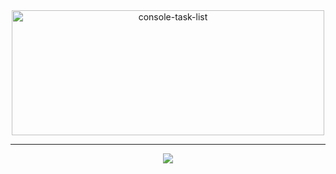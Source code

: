 <div align="center" >
  <img width="500" height="200" alt="console-task-list" align="center" src="https://github.com/user-attachments/assets/1cd735cf-a848-4324-919d-eec9ce6a73c1" />
</div>

---
<div align="center">
  <a href="https://developer.mozilla.org/docs/Web/JavaScript" target="_blank">
    <img src="https://img.shields.io/badge/JavaScript-F7DF1E.svg?style=for-the-badge&logo=JavaScript&logoColor=black">
  </a>
</div>

